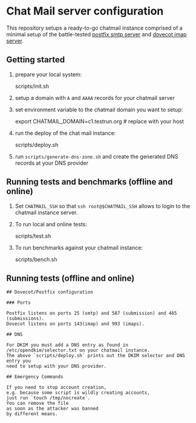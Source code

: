 # Chat Mail server configuration

This repository setups a ready-to-go chatmail instance
comprised of a minimal setup of the battle-tested 
[postfix smtp server](https://www.postfix.org) and [dovecot imap server](https://www.dovecot.org).

## Getting started 

1. prepare your local system:

    scripts/init.sh 

2. setup a domain with `A` and `AAAA` records for your chatmail server

3. set environment variable to the chatmail domain you want to setup:

    export CHATMAIL_DOMAIN=c1.testrun.org   # replace with your host

4. run the deploy of the chat mail instance: 

    scripts/deploy.sh 

5. run `scripts/generate-dns-zone.sh` and create the generated DNS records at your DNS provider

## Running tests and benchmarks (offline and online) 

1. Set `CHATMAIL_SSH` so that `ssh root@$CHATMAIL_SSH` allows 
   to login to the chatmail instance server. 

2. To run local and online tests: 

    scripts/test.sh 

3. To run benchmarks against your chatmail instance: 

    scripts/bench.sh 

## Running tests (offline and online) 

```
## Dovecot/Postfix configuration

### Ports

Postfix listens on ports 25 (smtp) and 587 (submission) and 465 (submissions).
Dovecot listens on ports 143(imap) and 993 (imaps).

## DNS

For DKIM you must add a DNS entry as found in /etc/opendkim/selector.txt on your chatmail instance.
The above `scripts/deploy.sh` prints out the DKIM selector and DNS entry you
need to setup with your DNS provider. 

## Emergency Commands

If you need to stop account creation,
e.g. because some script is wildly creating accounts,
just run `touch /tmp/nocreate`.
You can remove the file
as soon as the attacker was banned
by different means.

